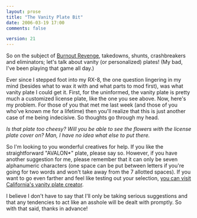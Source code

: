 ```yaml
---
layout: prose
title: "The Vanity Plate Bit"
date: 2006-03-19 17:00
comments: false

version: 21
---
```


So on the subject of [Burnout Revenge][1], takedowns, shunts, crashbreakers and eliminators; let's talk about vanity (or personalized) plates! (My bad, I've been playing that game all day.)

Ever since I stepped foot into my RX-8, the one question lingering in my mind (besides what to wax it with and what parts to mod first), was what vanity plate I could get it. First, for the uninformed, the vanity plate is pretty much a customized license plate, like the one you see above. Now, here's my problem. For those of you that met me last week (and those of you who've known me for a lifetime) then you'll realize that this is just another case of me being indecisive. So thoughts go through my head.

*Is that plate too cheesy?* *Will you be able to see the flowers with the license plate cover on?* *Man, I have no idea what else to put there.*

So I'm looking to you wonderful creatives for help. If you like the straightforward "AVALON*" plate, please say so. However, if you have another suggestion for me, please remember that it can only be seven alphanumeric characters (one space can be put between letters if you're going for two words and won't take away from the 7 allotted spaces). If you want to go even farther and feel like testing out your selection, [you can visit California's vanity plate creator][2].

I believe I don't have to say that I'll only be taking serious suggestions and that any tendencies to act like an asshole will be dealt with promptly. So with that said, thanks in advance!

[1]: http://burnoutrevenge.ea.com/
[2]: https://vrir.dmv.ca.gov/ipp/PerLicensePlateServlet "Personalized Plate Creator"

